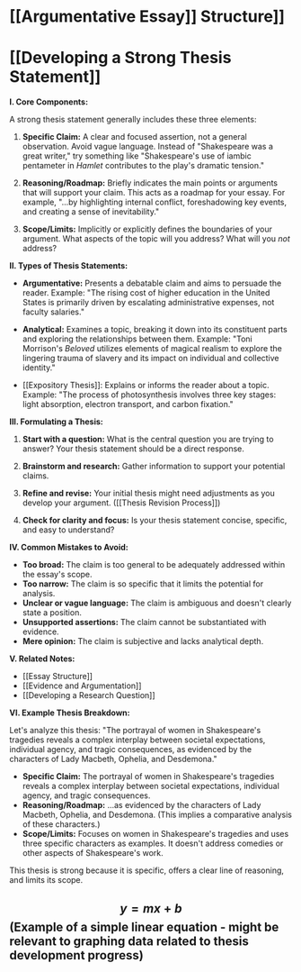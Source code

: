 # [[Argumentative Essay]] Structure]]
# [[Developing a Strong Thesis Statement]]

**I. Core Components:**

A strong thesis statement generally includes these three elements:

1. **Specific Claim:**  A clear and focused assertion, not a general observation.  Avoid vague language.  Instead of "Shakespeare was a great writer," try something like "Shakespeare's use of iambic pentameter in *Hamlet* contributes to the play's dramatic tension."

2. **Reasoning/Roadmap:**  Briefly indicates the main points or arguments that will support your claim. This acts as a roadmap for your essay.  For example,  "...by highlighting internal conflict, foreshadowing key events, and creating a sense of inevitability."

3. **Scope/Limits:**  Implicitly or explicitly defines the boundaries of your argument.  What aspects of the topic will you address?  What will you *not* address?


**II. Types of Thesis Statements:**

* **Argumentative:**  Presents a debatable claim and aims to persuade the reader.  Example: "The rising cost of higher education in the United States is primarily driven by escalating administrative expenses, not faculty salaries."

* **Analytical:**  Examines a topic, breaking it down into its constituent parts and exploring the relationships between them. Example:  "Toni Morrison's *Beloved* utilizes elements of magical realism to explore the lingering trauma of slavery and its impact on individual and collective identity."

* [[Expository Thesis]]:  Explains or informs the reader about a topic.  Example: "The process of photosynthesis involves three key stages: light absorption, electron transport, and carbon fixation."

**III.  Formulating a Thesis:**

1. **Start with a question:**  What is the central question you are trying to answer?  Your thesis statement should be a direct response.

2. **Brainstorm and research:**  Gather information to support your potential claims.

3. **Refine and revise:**  Your initial thesis might need adjustments as you develop your argument.  ([[Thesis Revision Process]])

4. **Check for clarity and focus:**  Is your thesis statement concise, specific, and easy to understand?


**IV. Common Mistakes to Avoid:**

* **Too broad:**  The claim is too general to be adequately addressed within the essay's scope.
* **Too narrow:**  The claim is so specific that it limits the potential for analysis.
* **Unclear or vague language:**  The claim is ambiguous and doesn't clearly state a position.
* **Unsupported assertions:**  The claim cannot be substantiated with evidence.
* **Mere opinion:**  The claim is subjective and lacks analytical depth.


**V.  Related Notes:**

* [[Essay Structure]]
* [[Evidence and Argumentation]]
* [[Developing a Research Question]]


**VI. Example Thesis Breakdown:**

Let's analyze this thesis: "The portrayal of women in Shakespeare's tragedies reveals a complex interplay between societal expectations, individual agency, and tragic consequences, as evidenced by the characters of Lady Macbeth, Ophelia, and Desdemona."

* **Specific Claim:** The portrayal of women in Shakespeare's tragedies reveals a complex interplay between societal expectations, individual agency, and tragic consequences.
* **Reasoning/Roadmap:**  ...as evidenced by the characters of Lady Macbeth, Ophelia, and Desdemona.  (This implies a comparative analysis of these characters.)
* **Scope/Limits:** Focuses on women in Shakespeare's tragedies and uses three specific characters as examples.  It doesn't address comedies or other aspects of Shakespeare's work.


This thesis is strong because it is specific, offers a clear line of reasoning, and limits its scope.


## $$ y = mx + b $$  (Example of a simple linear equation -  might be relevant to graphing data related to thesis development progress)

